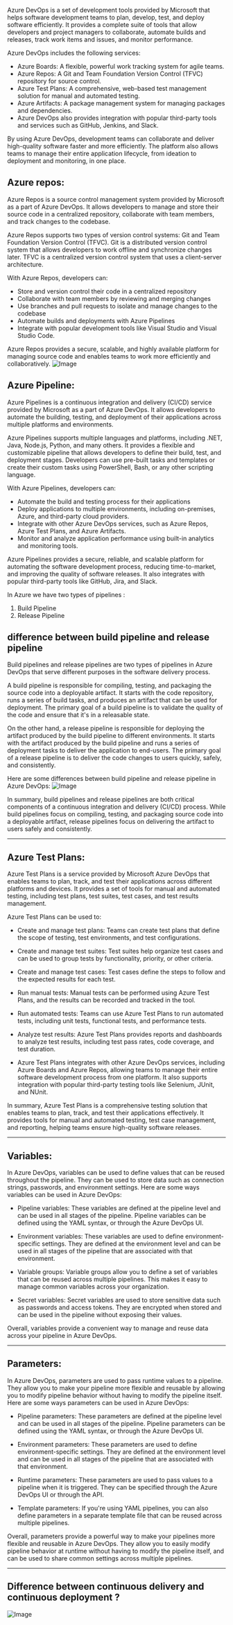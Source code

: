 Azure DevOps is a set of development tools provided by Microsoft that helps software development teams to plan, develop, test, and deploy software efficiently. It provides a complete suite of tools that allow developers and project managers to collaborate, automate builds and releases, track work items and issues, and monitor performance.

Azure DevOps includes the following services:

* Azure Boards: A flexible, powerful work tracking system for agile teams.
* Azure Repos: A Git and Team Foundation Version Control (TFVC) repository for source control.
* Azure Test Plans: A comprehensive, web-based test management solution for manual and automated testing.
* Azure Artifacts: A package management system for managing packages and dependencies.
* Azure DevOps also provides integration with popular third-party tools and services such as GitHub, Jenkins, and Slack.

By using Azure DevOps, development teams can collaborate and deliver high-quality software faster and more efficiently. The platform also allows teams to manage their entire application lifecycle, from ideation to deployment and monitoring, in one place.

## Azure repos:
Azure Repos is a source control management system provided by Microsoft as a part of Azure DevOps. It allows developers to manage and store their source code in a centralized repository, collaborate with team members, and track changes to the codebase.

Azure Repos supports two types of version control systems: Git and Team Foundation Version Control (TFVC). Git is a distributed version control system that allows developers to work offline and synchronize changes later. TFVC is a centralized version control system that uses a client-server architecture.

With Azure Repos, developers can:

* Store and version control their code in a centralized repository
* Collaborate with team members by reviewing and merging changes
* Use branches and pull requests to isolate and manage changes to the codebase
* Automate builds and deployments with Azure Pipelines
* Integrate with popular development tools like Visual Studio and Visual Studio Code.

Azure Repos provides a secure, scalable, and highly available platform for managing source code and enables teams to work more efficiently and collaboratively.
![Image](./Images/azdevops1.png)

## Azure Pipeline:
Azure Pipelines is a continuous integration and delivery (CI/CD) service provided by Microsoft as a part of Azure DevOps. It allows developers to automate the building, testing, and deployment of their applications across multiple platforms and environments.

Azure Pipelines supports multiple languages and platforms, including .NET, Java, Node.js, Python, and many others. It provides a flexible and customizable pipeline that allows developers to define their build, test, and deployment stages. Developers can use pre-built tasks and templates or create their custom tasks using PowerShell, Bash, or any other scripting language.

With Azure Pipelines, developers can:

* Automate the build and testing process for their applications
* Deploy applications to multiple environments, including on-premises, Azure, and third-party cloud providers.
* Integrate with other Azure DevOps services, such as Azure Repos, Azure Test Plans, and Azure Artifacts.
* Monitor and analyze application performance using built-in analytics and monitoring tools.

Azure Pipelines provides a secure, reliable, and scalable platform for automating the software development process, reducing time-to-market, and improving the quality of software releases. It also integrates with popular third-party tools like GitHub, Jira, and Slack.

In Azure we have two types of pipelines :

1. Build Pipeline
2. Release Pipeline 

## difference between build pipeline and release pipeline 
Build pipelines and release pipelines are two types of pipelines in Azure DevOps that serve different purposes in the software delivery process.

A build pipeline is responsible for compiling, testing, and packaging the source code into a deployable artifact. It starts with the code repository, runs a series of build tasks, and produces an artifact that can be used for deployment. The primary goal of a build pipeline is to validate the quality of the code and ensure that it's in a releasable state.

On the other hand, a release pipeline is responsible for deploying the artifact produced by the build pipeline to different environments. It starts with the artifact produced by the build pipeline and runs a series of deployment tasks to deliver the application to end-users. The primary goal of a release pipeline is to deliver the code changes to users quickly, safely, and consistently.

Here are some differences between build pipeline and release pipeline in Azure DevOps:
![Image](./Images/azdevops3.png)

In summary, build pipelines and release pipelines are both critical components of a continuous integration and delivery (CI/CD) process. While build pipelines focus on compiling, testing, and packaging source code into a deployable artifact, release pipelines focus on delivering the artifact to users safely and consistently.

----
## Azure Test Plans:
Azure Test Plans is a service provided by Microsoft Azure DevOps that enables teams to plan, track, and test their applications across different platforms and devices. It provides a set of tools for manual and automated testing, including test plans, test suites, test cases, and test results management.

Azure Test Plans can be used to:

* Create and manage test plans: Teams can create test plans that define the scope of testing, test environments, and test configurations.

* Create and manage test suites: Test suites help organize test cases and can be used to group tests by functionality, priority, or other criteria.

* Create and manage test cases: Test cases define the steps to follow and the expected results for each test.

* Run manual tests: Manual tests can be performed using Azure Test Plans, and the results can be recorded and tracked in the tool.

* Run automated tests: Teams can use Azure Test Plans to run automated tests, including unit tests, functional tests, and performance tests.

* Analyze test results: Azure Test Plans provides reports and dashboards to analyze test results, including test pass rates, code coverage, and test duration.

* Azure Test Plans integrates with other Azure DevOps services, including Azure Boards and Azure Repos, allowing teams to manage their entire software development process from one platform. It also supports integration with popular third-party testing tools like Selenium, JUnit, and NUnit.

In summary, Azure Test Plans is a comprehensive testing solution that enables teams to plan, track, and test their applications effectively. It provides tools for manual and automated testing, test case management, and reporting, helping teams ensure high-quality software releases.

----
## Variables:
In Azure DevOps, variables can be used to define values that can be reused throughout the pipeline. They can be used to store data such as connection strings, passwords, and environment settings. Here are some ways variables can be used in Azure DevOps:

* Pipeline variables: These variables are defined at the pipeline level and can be used in all stages of the pipeline. Pipeline variables can be defined using the YAML syntax, or through the Azure DevOps UI.

* Environment variables: These variables are used to define environment-specific settings. They are defined at the environment level and can be used in all stages of the pipeline that are associated with that environment.

* Variable groups: Variable groups allow you to define a set of variables that can be reused across multiple pipelines. This makes it easy to manage common variables across your organization.

* Secret variables: Secret variables are used to store sensitive data such as passwords and access tokens. They are encrypted when stored and can be used in the pipeline without exposing their values.

Overall, variables provide a convenient way to manage and reuse data across your pipeline in Azure DevOps.

---
## Parameters:
In Azure DevOps, parameters are used to pass runtime values to a pipeline. They allow you to make your pipeline more flexible and reusable by allowing you to modify pipeline behavior without having to modify the pipeline itself. Here are some ways parameters can be used in Azure DevOps:

* Pipeline parameters: These parameters are defined at the pipeline level and can be used in all stages of the pipeline. Pipeline parameters can be defined using the YAML syntax, or through the Azure DevOps UI.

* Environment parameters: These parameters are used to define environment-specific settings. They are defined at the environment level and can be used in all stages of the pipeline that are associated with that environment.

* Runtime parameters: These parameters are used to pass values to a pipeline when it is triggered. They can be specified through the Azure DevOps UI or through the API.

* Template parameters: If you're using YAML pipelines, you can also define parameters in a separate template file that can be reused across multiple pipelines.

Overall, parameters provide a powerful way to make your pipelines more flexible and reusable in Azure DevOps. They allow you to easily modify pipeline behavior at runtime without having to modify the pipeline itself, and can be used to share common settings across multiple pipelines.

----




## Difference between continuous delivery and continuous deployment ?
![Image](./Images/azdevops2.png)

